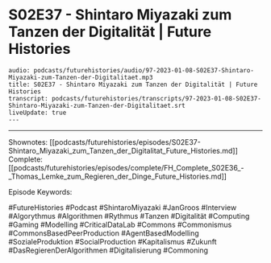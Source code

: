 # S02E37 - Shintaro Miyazaki zum Tanzen der Digitalität | Future Histories

```audio-note
audio: podcasts/futurehistories/audio/97-2023-01-08-S02E37-Shintaro-Miyazaki-zum-Tanzen-der-Digitalitaet.mp3
title: S02E37 - Shintaro Miyazaki zum Tanzen der Digitalität | Future Histories
transcript: podcasts/futurehistories/transcripts/97-2023-01-08-S02E37-Shintaro-Miyazaki-zum-Tanzen-der-Digitalitaet.srt
liveUpdate: true
---

```
---

Shownotes: [[podcasts/futurehistories/episodes/S02E37-Shintaro_Miyazaki_zum_Tanzen_der_Digitalitat_Future_Histories.md]]
Complete: [[podcasts/futurehistories/episodes/complete/FH_Complete_S02E36_-_Thomas_Lemke_zum_Regieren_der_Dinge_Future_Histories.md]]


Episode Keywords:

#FutureHistories #Podcast #ShintaroMiyazaki #JanGroos #Interview #Algorythmus #Algorithmen #Rythmus #Tanzen #Digitalität #Computing #Gaming #Modelling #CriticalDataLab #Commons #Commonismus #CommonsBasedPeerProduction #AgentBasedModelling #SozialeProduktion #SocialProduction #Kapitalismus #Zukunft #DasRegierenDerAlgorithmen #Digitalisierung #Commoning
